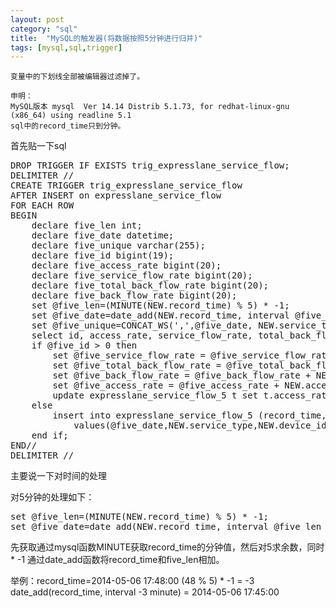 ```yaml
---
layout: post
category: "sql"
title:  "MySQL的触发器(将数据按照5分钟进行归并)"
tags: [mysql,sql,trigger]
---
```


    变量中的下划线全部被编辑器过滤掉了。

    申明：
    MySQL版本 mysql  Ver 14.14 Distrib 5.1.73, for redhat-linux-gnu (x86_64) using readline 5.1
    sql中的record_time只到分钟。

首先贴一下sql
<pre class="prettyPrint">
DROP TRIGGER IF EXISTS trig_expresslane_service_flow;
DELIMITER //
CREATE TRIGGER trig_expresslane_service_flow
AFTER INSERT on expresslane_service_flow
FOR EACH ROW
BEGIN
	declare five_len int;
	declare five_date datetime;
	declare five_unique varchar(255);
	declare five_id bigint(19);
	declare five_access_rate bigint(20);
	declare five_service_flow_rate bigint(20);
	declare five_total_back_flow_rate bigint(20);
	declare five_back_flow_rate bigint(20);
	set @five_len=(MINUTE(NEW.record_time) % 5) * -1;
	set @five_date=date_add(NEW.record_time, interval @five_len minute);
	set @five_unique=CONCAT_WS(',',@five_date, NEW.service_type, NEW.device_idn, NEW.app_id, NEW.domain);
	select id, access_rate, service_flow_rate, total_back_flow_rate, back_flow_rate into @five_id, @five_access_rate, @five_service_flow_rate, @five_total_back_flow_rate, @five_back_flow_rate from expresslane_service_flow_5 where unique_field = @five_unique;
	if @five_id > 0 then
		set @five_service_flow_rate = @five_service_flow_rate + NEW.service_flow_rate;
		set @five_total_back_flow_rate = @five_total_back_flow_rate + NEW.total_back_flow_rate;
		set @five_back_flow_rate = @five_back_flow_rate + NEW.back_flow_rate;
		set @five_access_rate = @five_access_rate + NEW.access_rate;
		update expresslane_service_flow_5 t set t.access_rate=@five_access_rate, t.service_flow_rate=@five_service_flow_rate, t.total_back_flow_rate=@five_total_back_flow_rate, t.back_flow_rate=@five_back_flow_rate where t.id = @five_id;
	else
		insert into expresslane_service_flow_5 (record_time,service_type,device_idn,domain,app_id,access_rate,service_flow_rate,total_back_flow_rate,back_flow_rate,unique_field)
			values(@five_date,NEW.service_type,NEW.device_idn,NEW.domain,NEW.app_id,NEW.access_rate,NEW.service_flow_rate,NEW.total_back_flow_rate,NEW.back_flow_rate,@five_unique);
	end if;
END//
DELIMITER //
</pre>

主要说一下对时间的处理

对5分钟的处理如下：
<pre class="prettyPrint">
set @five_len=(MINUTE(NEW.record_time) % 5) * -1;
set @five_date=date_add(NEW.record_time, interval @five_len minute);
</pre>
先获取通过mysql函数MINUTE获取record_time的分钟值，然后对5求余数，同时 * -1
通过date_add函数将record_time和five_len相加。

举例：record_time=2014-05-06 17:48:00 
(48 % 5) * -1 = -3
date_add(record_time, interval -3 minute) = 2014-05-06 17:45:00 

